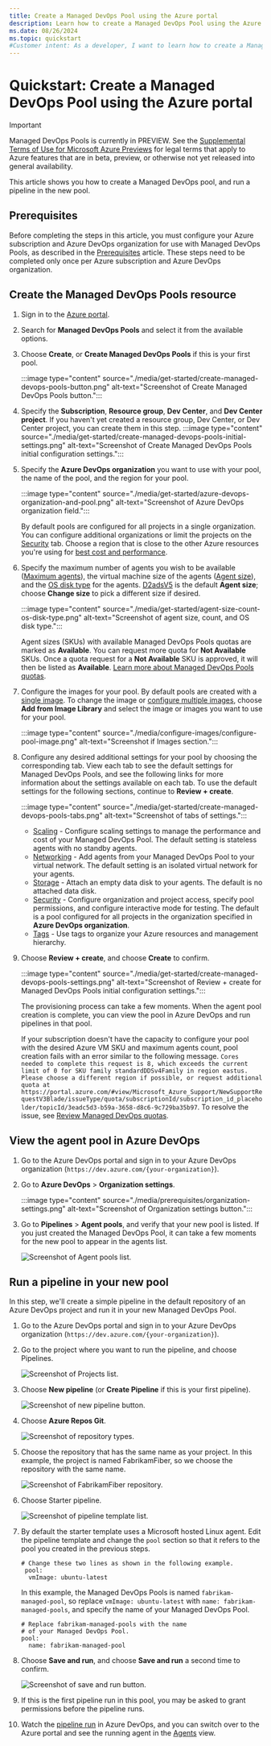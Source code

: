 ```yaml
---
title: Create a Managed DevOps Pool using the Azure portal
description: Learn how to create a Managed DevOps Pool using the Azure portal.
ms.date: 08/26/2024
ms.topic: quickstart
#Customer intent: As a developer, I want to learn how to create a Managed DevOps Pool using the Azure portal and run a pipeline in the new pool.
---
```


# Quickstart: Create a Managed DevOps Pool using the Azure portal

> [!IMPORTANT]
> Managed DevOps Pools is currently in PREVIEW.
> See the [Supplemental Terms of Use for Microsoft Azure Previews](https://azure.microsoft.com/support/legal/preview-supplemental-terms/) for legal terms that apply to Azure features that are in beta, preview, or otherwise not yet released into general availability.

This article shows you how to create a Managed DevOps pool, and run a pipeline in the new pool.

## Prerequisites

Before completing the steps in this article, you must configure your Azure subscription and Azure DevOps organization for use with Managed DevOps Pools, as described in the [Prerequisites](./prerequisites.md) article. These steps need to be completed only once per Azure subscription and Azure DevOps organization.

## Create the Managed DevOps Pools resource

1. Sign in to the [Azure portal](https://portal.azure.com/).
1. Search for **Managed DevOps Pools** and select it from the available options.
1. Choose **Create**, or **Create Managed DevOps Pools** if this is your first pool.

   :::image type="content" source="./media/get-started/create-managed-devops-pools-button.png" alt-text="Screenshot of Create Managed DevOps Pools button.":::

1. Specify the **Subscription**, **Resource group**, **Dev Center**, and **Dev Center project**. If you haven't yet created a resource group, Dev Center, or Dev Center project, you can create them in this step.
   :::image type="content" source="./media/get-started/create-managed-devops-pools-initial-settings.png" alt-text="Screenshot of Create Managed DevOps Pools initial configuration settings.":::

1. Specify the **Azure DevOps organization** you want to use with your pool, the name of the pool, and the region for your pool.

   :::image type="content" source="./media/get-started/azure-devops-organization-and-pool.png" alt-text="Screenshot of Azure DevOps organization field.":::

   By default pools are configured for all projects in a single organization. You can configure additional organizations or limit the projects on the [Security](./configure-security.md) tab. Choose a region that is close to the other Azure resources you're using for [best cost and performance](./manage-costs.md#pool-region-co-location).

1. Specify the maximum number of agents you wish to be available ([Maximum agents](./configure-pool-settings.md#maximum-agents)), the virtual machine size of the agents ([Agent size](./configure-pool-settings.md#agent-size)), and the [OS disk type](./configure-pool-settings.md#os-disk-type) for the agents. [D2adsV5](/azure/virtual-machines/dasv5-dadsv5-series#dadsv5-series) is the default **Agent size**; choose **Change size** to pick a different size if desired.

   :::image type="content" source="./media/get-started/agent-size-count-os-disk-type.png" alt-text="Screenshot of agent size, count, and OS disk type.":::

   Agent sizes (SKUs) with available Managed DevOps Pools quotas are marked as **Available**. You can request more quota for **Not Available** SKUs. Once a quota request for a **Not Available** SKU is approved, it will then be listed as **Available**. [Learn more about Managed DevOps Pools quotas](./prerequisites.md#view-your-quotas).

1. Configure the images for your pool. By default pools are created with a [single image](./configure-images.md). To change the image or [configure multiple images](./configure-images.md#use-multiple-images-per-pool-with-aliases), choose **Add from Image Library** and select the image or images you want to use for your pool.

   :::image type="content" source="./media/configure-images/configure-pool-image.png" alt-text="Screenshot if Images section.":::

1. Configure any desired additional settings for your pool by choosing the corresponding tab. View each tab to see the default settings for Managed DevOps Pools, and see the following links for more information about the settings available on each tab. To use the default settings for the following sections, continue to **Review + create**.

   :::image type="content" source="./media/get-started/create-managed-devops-pools-tabs.png" alt-text="Screenshot of tabs of settings.":::

   * [Scaling](./configure-scaling.md) - Configure scaling settings to manage the performance and cost of your Managed DevOps Pool. The default setting is stateless agents with no standby agents.
   * [Networking](./configure-networking.md) - Add agents from your Managed DevOps Pool to your virtual network. The default setting is an isolated virtual network for your agents.
   * [Storage](./configure-storage.md) - Attach an empty data disk to your agents. The default is no attached data disk.
   * [Security](./configure-security.md) - Configure organization and project access, specify pool permissions, and configure interactive mode for testing. The default is a pool configured for all projects in the organization specified in **Azure DevOps organization**.
   * [Tags](/azure/azure-resource-manager/management/tag-resources) - Use tags to organize your Azure resources and management hierarchy.

1. Choose **Review + create**, and choose **Create** to confirm.

      :::image type="content" source="./media/get-started/create-managed-devops-pools-settings.png" alt-text="Screenshot of Review + create for Managed DevOps Pools initial configuration settings.":::

      The provisioning process can take a few moments. When the agent pool creation is complete, you can view the pool in Azure DevOps and run pipelines in that pool.

      If your subscription doesn't have the capacity to configure your pool with the desired Azure VM SKU and maximum agents count, pool creation fails with an error similar to the following message. `Cores needed to complete this request is 8, which exceeds the current limit of 0 for SKU family standardDDSv4Family in region eastus. Please choose a different region if possible, or request additional quota at https://portal.azure.com/#view/Microsoft_Azure_Support/NewSupportRequestV3Blade/issueType/quota/subscriptionId/subscription_id_placeholder/topicId/3eadc5d3-b59a-3658-d8c6-9c729ba35b97`. To resolve the issue, see [Review Managed DevOps quotas](./prerequisites.md#review-managed-devops-pools-quotas).

## View the agent pool in Azure DevOps

1. Go to the Azure DevOps portal and sign in to your Azure DevOps organization (`https://dev.azure.com/{your-organization}`).

1. Go to **Azure DevOps** > **Organization settings**.

   :::image type="content" source="./media/prerequisites/organization-settings.png" alt-text="Screenshot of Organization settings button.":::

1. Go to **Pipelines** > **Agent pools**, and verify that your new pool is listed. If you just created the Managed DevOps Pool, it can take a few moments for the new pool to appear in the agents list.

   ![Screenshot of Agent pools list.](./media/get-started/agent-pools-list.png)

## Run a pipeline in your new pool

In this step, we'll create a simple pipeline in the default repository of an Azure DevOps project and run it in your new Managed DevOps Pool.

1. Go to the Azure DevOps portal and sign in to your Azure DevOps organization (`https://dev.azure.com/{your-organization}`).
1. Go to the project where you want to run the pipeline, and choose Pipelines.

   ![Screenshot of Projects list.](./media/get-started/project-pipelines.png)

1. Choose **New pipeline** (or **Create Pipeline** if this is your first pipeline).

   ![Screenshot of new pipeline button.](./media/get-started/new-pipeline-button.png)

1. Choose **Azure Repos Git**.

   ![Screenshot of repository types.](./media/get-started/choose-repo-type.png)

1. Choose the repository that has the same name as your project. In this example, the project is named FabrikamFiber, so we choose the repository with the same name.

   ![Screenshot of FabrikamFiber repository.](./media/get-started/choose-repository.png)

1. Choose Starter pipeline.

   ![Screenshot of pipeline template list.](./media/get-started/choose-starter-pipeline.png)

1. By default the starter template uses a Microsoft hosted Linux agent. Edit the pipeline template and change the `pool` section so that it refers to the pool you created in the previous steps.

   ```
   # Change these two lines as shown in the following example.
    pool:
     vmImage: ubuntu-latest
   ```

   In this example, the Managed DevOps Pools is named `fabrikam-managed-pool`, so replace `vmImage: ubuntu-latest` with `name: fabrikam-managed-pools`, and specify the name of your Managed DevOps Pool.

   ```
   # Replace fabrikam-managed-pools with the name
   # of your Managed DevOps Pool.
   pool:
     name: fabrikam-managed-pool
   ```

1. Choose **Save and run**, and choose **Save and run** a second time to confirm.

   ![Screenshot of save and run button.](./media/get-started/save-and-run.png)

1. If this is the first pipeline run in this pool, you may be asked to grant permissions before the pipeline runs.

1. Watch the [pipeline run](../pipelines/create-first-pipeline.md#view-pipeline-run-details) in Azure DevOps, and you can switch over to the Azure portal and see the running agent in the [Agents](./view-agents.md) view.
